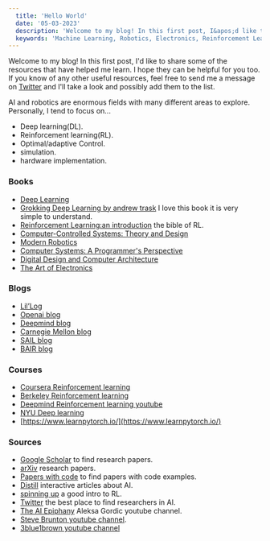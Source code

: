 ```yaml
---
  title: 'Hello World'
  date: '05-03-2023'
  description: 'Welcome to my blog! In this first post, I&apos;d like to share some of the resources that have helped me learn. I hope they can be helpful for you too'
  keywords: 'Machine Learning, Robotics, Electronics, Reinforcement Learning, Blog, Portfolio, Alexis, Fraudita, Alexis Fraudita, Python, Pytorch'
---
```


Welcome to my blog! In this first post, I&apos;d like to share some of the resources 
that have helped me learn. I hope they can be helpful for you too. If you know 
of any other useful resources, feel free to send me a message on [Twitter](https://twitter.com/_Alefram_) and 
I&apos;ll take a look and possibly add them to the list.

AI and robotics are enormous fields with many different areas to explore.
Personally, I tend to focus on...

- Deep learning(DL).
- Reinforcement learning(RL).
- Optimal/adaptive Control.
- simulation.
- hardware implementation.

### Books

- [Deep Learning](https://www.deeplearningbook.org/)
- [Grokking Deep Learning by andrew trask](https://www.deeplearningbook.org/) I love this book it is very simple to understand.
- [Reinforcement Learning:an introduction](https://web.stanford.edu/class/psych209/Readings/SuttonBartoIPRLBook2ndEd.pdf)
the bible of RL.
- [Computer-Controlled Systems: Theory and Design](https://www.amazon.com/Computer-Controlled-Systems-Theory-Design-3rd/dp/0133148998)
- [Modern Robotics](https://www.amazon.com/Modern-Robotics-Mechanics-Planning-Control/dp/1107156300)
- [Computer Systems: A Programmer's Perspective](https://www.amazon.com/Computer-Systems-Programmers-Perspective-3rd/dp/013409266X)
- [Digital Design and Computer Architecture](https://www.amazon.com/Digital-Design-Computer-Architecture-Harris/dp/0123944244)
- [The Art of Electronics](https://www.amazon.com/Art-Electronics-Paul-Horowitz/dp/0521809266)

### Blogs

- [Lil’Log](https://lilianweng.github.io/)
- [Openai blog](https://openai.com/blog/)
- [Deepmind blog](https://www.deepmind.com/blog)
- [Carnegie Mellon blog](https://blog.ml.cmu.edu/)
- [SAIL blog](http://ai.stanford.edu/blog/robotics/)
- [BAIR blog](https://bair.berkeley.edu/blog/)

### Courses

- [Coursera Reinforcement learning](https://www.coursera.org/specializations/reinforcement-learning)
- [Berkeley Reinforcement learning](http://rail.eecs.berkeley.edu/deeprlcourse/)
- [Deepmind Reinforcement learning youtube](https://www.youtube.com/watch?v=TCCjZe0y4Qc&list=PLqYmG7hTraZDVH599EItlEWsUOsJbAodm)
- [NYU Deep learning](https://atcold.github.io/NYU-DLSP21/)
- [https://www.learnpytorch.io/](https://www.learnpytorch.io/)

### Sources

- [Google Scholar](https://scholar.google.com/) to find research papers.
- [arXiv](https://arxiv.org/) research papers.
- [Papers with code](https://paperswithcode.com/) to find papers with code examples.
- [Distill](https://distill.pub/) interactive articles about AI.
- [spinning up](https://spinningup.openai.com/en/latest/) a good intro to RL.
- [Twitter](https://twitter.com) the best place to find researchers in AI.
- [The AI Epiphany](https://www.youtube.com/@TheAIEpiphany) Aleksa Gordic youtube channel.
- [Steve Brunton youtube channel](https://www.youtube.com/@Eigensteve).
- [3blue1brown youtube channel](https://www.youtube.com/c/3blue1brown?app=desktop)
